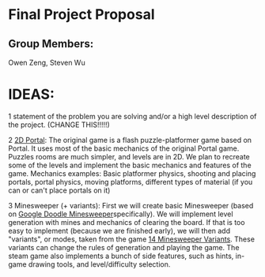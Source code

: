 # Final Project Proposal

## Group Members:

Owen Zeng, Steven Wu

# IDEAS:

1 statement of the problem you are solving and/or a high level description of the project. (CHANGE THIS!!!!!)

2 [2D Portal](https://www.newgrounds.com/portal/view/404612):
    The original game is a flash puzzle-platformer game based on Portal. It uses most of the basic mechanics of the original Portal game. Puzzles rooms are much simpler, and levels are in 2D. We plan to recreate some of the levels and implement the basic mechanics and features of the game.
    Mechanics examples: Basic platformer physics, shooting and placing portals, portal physics, moving platforms, different types of material (if you can or can't place portals on it)

3 Minesweeper (+ variants):
    First we will create basic Minesweeper (based on [Google Doodle Minesweeper](https://www.google.com/fbx?fbx=minesweeper)specifically). We will implement level generation with mines and mechanics of clearing the board. If that is too easy to implement (because we are finished early), we will then add "variants", or modes, taken from the game [14 Minesweeper Variants](https://store.steampowered.com/app/1865060/14_Minesweeper_Variants/). These variants can change the rules of generation and playing the game. The steam game also implements a bunch of side features, such as hints, in-game drawing tools, and level/difficulty selection.